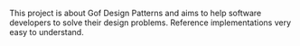 This project is about Gof Design Patterns and aims to help software developers to solve their design problems. Reference implementations very easy to understand.
